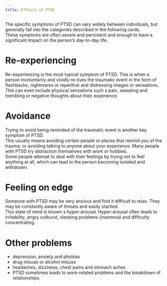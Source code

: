```yaml
---
title: Effects of PTSD
---
```


The specific symptoms of PTSD can vary widely between individuals, but generally fall into the categories described in the following cards.
<br>
These symptoms are often severe and persistent and enough to have a significant impact on the person’s day-to-day life.
<br>
# Re-experiencing
Re-experiencing is the most typical symptom of PTSD. This is when a person involuntarily and vividly re-lives the traumatic event in the form of flashbacks, nightmares or repetitive and distressing images or sensations.
<br>
This can even include physical sensations such s pain, sweating and trembling or negative thoughts about their experience.
<br>
# Avoidance
Trying to avoid being reminded of the traumatic event is another key symptom of PTSD.
<br>
This usually means avoiding certain people or places that remind you of the trauma, or avoiding talking to anyone about your experience. Many people with PTSD try distraction themselves with work or hobbies.
<br>
Some people attempt to deal with their feelings by trying not to feel anything at all, which can lead to the person becoming isolated and withdrawn.
<br>
# Feeling on edge
Someone with PTSD may be very anxious and find it difficult to relax. They may be constantly aware of threats and easily startled.
<br>
This state of mind is known s hyper-arousal. Hyper-arousal often leads to irritability, angry outburst, sleeping problems (insomnia) and difficulty concentrating.
<br>
# Other problems
- depression, anxiety and phobias
- drug misuse or alcohol misuse
- headaches, dizziness, chest pains and stomach aches
- PTSD sometimes leads to work-related problems and the breakdown of relationships.
